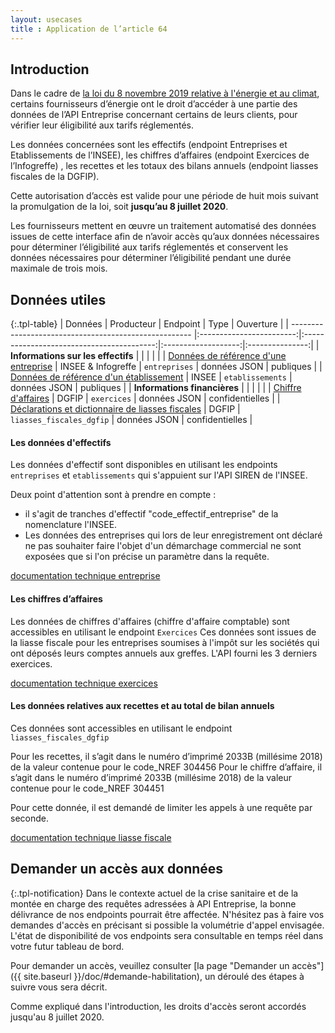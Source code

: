 ```yaml
---
layout: usecases
title : Application de l’article 64
---
```

## Introduction

Dans le cadre de [la loi du 8 novembre 2019 relative à l'énergie et au climat](https://www.legifrance.gouv.fr/affichTexteArticle.do;jsessionid=A814DF82C4C2339D1BA972DAF0487BD9.tplgfr44s_2?idArticle=JORFARTI000039356027&cidTexte=JORFTEXT000039355955&dateTexte=29990101&categorieLien=id), certains fournisseurs d’énergie ont le droit d’accéder à une partie des données de l’API Entreprise concernant certains de leurs clients, pour vérifier leur éligibilité aux tarifs réglementés.

Les données concernées sont les effectifs (endpoint Entreprises et Etablissements de l’INSEE), les chiffres d’affaires (endpoint Exercices de l’Infogreffe) , les recettes et les totaux des bilans annuels (endpoint liasses fiscales de la DGFIP).

Cette autorisation d’accès est valide pour une période de huit mois suivant la promulgation de la loi, soit **jusqu’au 8 juillet 2020**.

Les fournisseurs mettent en œuvre un traitement automatisé des données issues de cette interface afin de n’avoir accès qu’aux données nécessaires pour déterminer l’éligibilité aux tarifs réglementés et conservent les données nécessaires pour déterminer l’éligibilité pendant une durée maximale de trois mois.

## Données utiles

{:.tpl-table}
| Données                                              |        Producteur        |                 Endpoint                  |        Type         |    Ouverture    |
| ----------------------------------------------------- |:------------------------:|:-----------------------------------------:|:-------------------:|:---------------:|
| **Informations sur les effectifs**                            |                          |                                           |                     |                 |
| [Données de référence d'une entreprise](https://doc.entreprise.api.gouv.fr/?json#entreprises)                 |    INSEE & Infogreffe    |            `entreprises`            |    données JSON     |    publiques    |
| [Données de référence d'un établissement](https://doc.entreprise.api.gouv.fr/?json#etablissements)               |          INSEE           |          `etablissements`           |    données JSON     |    publiques    |
| **Informations financières**                          |                          |                                           |                     |                 |
| [Chiffre d'affaires](https://doc.entreprise.api.gouv.fr/?json#exercices)                                    |          DGFIP           |                `exercices`                |    données JSON     | confidentielles |
| [Déclarations et dictionnaire de liasses fiscales](https://doc.entreprise.api.gouv.fr/?json#les-d-clarations-des-liasses-fiscales)      |          DGFIP           |         `liasses_fiscales_dgfip`          |    données JSON     | confidentielles |


#### Les données d'effectifs

Les données d'effectif sont disponibles en utilisant les endpoints `entreprises` et `etablissements` qui s'appuient sur l'API SIREN de l'INSEE.

Deux point d'attention sont à prendre en compte :
- il s'agit de tranches d'effectif "code_effectif_entreprise"  de la nomenclature  l'INSEE.
- Les données des entreprises qui lors de leur enregistrement ont déclaré ne pas souhaiter faire l'objet d'un démarchage commercial ne sont exposées que si l'on précise un paramètre dans la requête.

[documentation technique entreprise](https://doc.entreprise.api.gouv.fr/#entreprises)

#### Les chiffres d’affaires

Les données de chiffres d'affaires (chiffre d'affaire comptable) sont accessibles en utilisant le endpoint `Exercices`
Ces données sont issues de la liasse fiscale pour les entreprises soumises à l'impôt sur les sociétés qui ont déposés leurs comptes annuels aux greffes.
L'API fourni les 3 derniers exercices.

[documentation technique exercices](https://doc.entreprise.api.gouv.fr/#exercices)

#### Les données relatives aux recettes et au total de bilan annuels
Ces données sont accessibles en utilisant le endpoint `liasses_fiscales_dgfip`

Pour les recettes, il s’agit dans le numéro d’imprimé 2033B (millésime 2018) de la valeur contenue pour le code_NREF 304456
Pour le chiffre d’affaire, il s’agit dans le numéro d’imprimé 2033B (millésime 2018) de la valeur contenue pour le code_NREF 304451

Pour cette donnée, il est demandé de limiter les appels à une requête par seconde.

[documentation technique liasse fiscale](https://doc.entreprise.api.gouv.fr/#liasses-fiscales-dgfip)

## Demander un accès aux données

{:.tpl-notification}
Dans le contexte actuel de la crise sanitaire et de la montée en charge des requêtes adressées à API Entreprise, la bonne délivrance de nos endpoints pourrait être affectée. N'hésitez pas à faire vos demandes d'accès en précisant si possible la volumétrie d'appel envisagée. L'état de disponibilité de vos endpoints sera consultable en temps réel dans votre futur tableau de bord.

Pour demander un accès, veuillez consulter [la page "Demander un accès"]({{ site.baseurl }}/doc/#demande-habilitation), un déroulé des étapes à suivre vous sera décrit.

Comme expliqué dans l'introduction, les droits d'accès seront accordés jusqu'au 8 juillet 2020.
